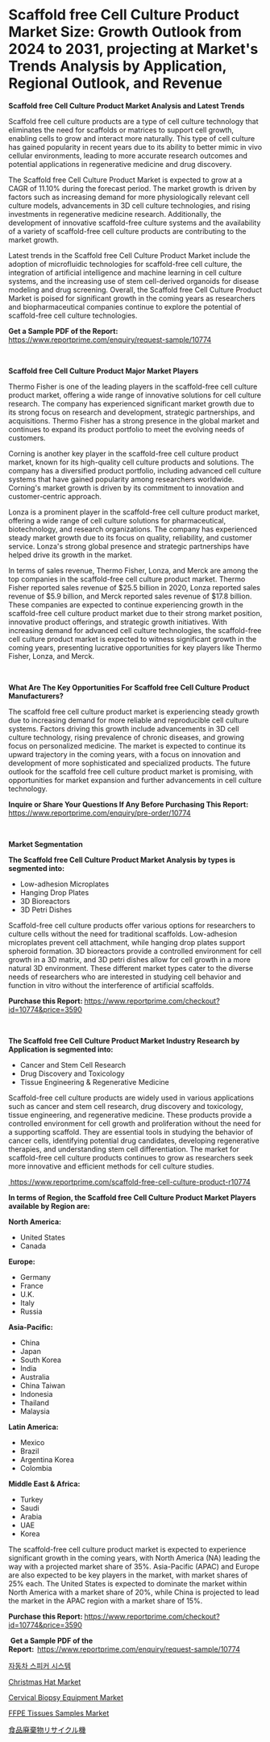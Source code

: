 <p><h1>Scaffold free Cell Culture Product Market Size: Growth Outlook from 2024 to 2031, projecting at Market's Trends Analysis by Application, Regional Outlook, and Revenue</h1></p><p><strong>Scaffold free Cell Culture Product Market Analysis and Latest Trends</strong></p>
<p><p>Scaffold free cell culture products are a type of cell culture technology that eliminates the need for scaffolds or matrices to support cell growth, enabling cells to grow and interact more naturally. This type of cell culture has gained popularity in recent years due to its ability to better mimic in vivo cellular environments, leading to more accurate research outcomes and potential applications in regenerative medicine and drug discovery.</p><p>The Scaffold free Cell Culture Product Market is expected to grow at a CAGR of 11.10% during the forecast period. The market growth is driven by factors such as increasing demand for more physiologically relevant cell culture models, advancements in 3D cell culture technologies, and rising investments in regenerative medicine research. Additionally, the development of innovative scaffold-free culture systems and the availability of a variety of scaffold-free cell culture products are contributing to the market growth.</p><p>Latest trends in the Scaffold free Cell Culture Product Market include the adoption of microfluidic technologies for scaffold-free cell culture, the integration of artificial intelligence and machine learning in cell culture systems, and the increasing use of stem cell-derived organoids for disease modeling and drug screening. Overall, the Scaffold free Cell Culture Product Market is poised for significant growth in the coming years as researchers and biopharmaceutical companies continue to explore the potential of scaffold-free cell culture technologies.</p></p>
<p><strong>Get a Sample PDF of the Report:&nbsp;</strong> <a href="https://www.reportprime.com/enquiry/request-sample/10774">https://www.reportprime.com/enquiry/request-sample/10774</a></p>
<p>&nbsp;</p>
<p><strong>Scaffold free Cell Culture Product Major Market Players</strong></p>
<p><p>Thermo Fisher is one of the leading players in the scaffold-free cell culture product market, offering a wide range of innovative solutions for cell culture research. The company has experienced significant market growth due to its strong focus on research and development, strategic partnerships, and acquisitions. Thermo Fisher has a strong presence in the global market and continues to expand its product portfolio to meet the evolving needs of customers.</p><p>Corning is another key player in the scaffold-free cell culture product market, known for its high-quality cell culture products and solutions. The company has a diversified product portfolio, including advanced cell culture systems that have gained popularity among researchers worldwide. Corning's market growth is driven by its commitment to innovation and customer-centric approach.</p><p>Lonza is a prominent player in the scaffold-free cell culture product market, offering a wide range of cell culture solutions for pharmaceutical, biotechnology, and research organizations. The company has experienced steady market growth due to its focus on quality, reliability, and customer service. Lonza's strong global presence and strategic partnerships have helped drive its growth in the market.</p><p>In terms of sales revenue, Thermo Fisher, Lonza, and Merck are among the top companies in the scaffold-free cell culture product market. Thermo Fisher reported sales revenue of $25.5 billion in 2020, Lonza reported sales revenue of $5.9 billion, and Merck reported sales revenue of $17.8 billion. These companies are expected to continue experiencing growth in the scaffold-free cell culture product market due to their strong market position, innovative product offerings, and strategic growth initiatives. With increasing demand for advanced cell culture technologies, the scaffold-free cell culture product market is expected to witness significant growth in the coming years, presenting lucrative opportunities for key players like Thermo Fisher, Lonza, and Merck.</p></p>
<p>&nbsp;</p>
<p><strong>What Are The Key Opportunities For Scaffold free Cell Culture Product Manufacturers?</strong></p>
<p><p>The scaffold free cell culture product market is experiencing steady growth due to increasing demand for more reliable and reproducible cell culture systems. Factors driving this growth include advancements in 3D cell culture technology, rising prevalence of chronic diseases, and growing focus on personalized medicine. The market is expected to continue its upward trajectory in the coming years, with a focus on innovation and development of more sophisticated and specialized products. The future outlook for the scaffold free cell culture product market is promising, with opportunities for market expansion and further advancements in cell culture technology.</p></p>
<p><strong>Inquire or Share Your Questions If Any Before Purchasing This Report:</strong> <a href="https://www.reportprime.com/enquiry/pre-order/10774">https://www.reportprime.com/enquiry/pre-order/10774</a></p>
<p>&nbsp;</p>
<p><strong>Market Segmentation</strong></p>
<p><strong>The Scaffold free Cell Culture Product Market Analysis by types is segmented into:</strong></p>
<p><ul><li>Low-adhesion Microplates</li><li>Hanging Drop Plates</li><li>3D Bioreactors</li><li>3D Petri Dishes</li></ul></p>
<p><p>Scaffold-free cell culture products offer various options for researchers to culture cells without the need for traditional scaffolds. Low-adhesion microplates prevent cell attachment, while hanging drop plates support spheroid formation. 3D bioreactors provide a controlled environment for cell growth in a 3D matrix, and 3D petri dishes allow for cell growth in a more natural 3D environment. These different market types cater to the diverse needs of researchers who are interested in studying cell behavior and function in vitro without the interference of artificial scaffolds.</p></p>
<p><strong>Purchase this Report:&nbsp;</strong><a href="https://www.reportprime.com/checkout?id=10774&price=3590">https://www.reportprime.com/checkout?id=10774&price=3590</a></p>
<p>&nbsp;</p>
<p><strong>The Scaffold free Cell Culture Product Market Industry Research by Application is segmented into:</strong></p>
<p><ul><li>Cancer and Stem Cell Research</li><li>Drug Discovery and Toxicology</li><li>Tissue Engineering & Regenerative Medicine</li></ul></p>
<p><p>Scaffold-free cell culture products are widely used in various applications such as cancer and stem cell research, drug discovery and toxicology, tissue engineering, and regenerative medicine. These products provide a controlled environment for cell growth and proliferation without the need for a supporting scaffold. They are essential tools in studying the behavior of cancer cells, identifying potential drug candidates, developing regenerative therapies, and understanding stem cell differentiation. The market for scaffold-free cell culture products continues to grow as researchers seek more innovative and efficient methods for cell culture studies.</p></p>
<p><a href="https://www.reportprime.com/scaffold-free-cell-culture-product-r10774">&nbsp;https://www.reportprime.com/scaffold-free-cell-culture-product-r10774</a></p>
<p><strong>In terms of Region, the Scaffold free Cell Culture Product Market Players available by Region are:</strong></p>
<p>
    <p> <strong> North America: </strong>
        <ul>
            <li>United States</li>
            <li>Canada</li>
        </ul>
        </p> 
    <p> <strong> Europe: </strong>
        <ul>
            <li>Germany</li>
            <li>France</li>
            <li>U.K.</li>
            <li>Italy</li>
            <li>Russia</li>
        </ul>
        </p> 
    <p> <strong> Asia-Pacific: </strong>
        <ul>
            <li>China</li>
            <li>Japan</li>
            <li>South Korea</li>
            <li>India</li>
            <li>Australia</li>
            <li>China Taiwan</li>
            <li>Indonesia</li>
            <li>Thailand</li>
            <li>Malaysia</li>
        </ul>
        </p> 
    <p> <strong> Latin America: </strong>
        <ul>
            <li>Mexico</li>
            <li>Brazil</li>
            <li>Argentina Korea</li>
            <li>Colombia</li>
        </ul>
        </p> 
    <p> <strong> Middle East & Africa: </strong>
        <ul>
            <li>Turkey</li>
            <li>Saudi</li>
            <li>Arabia</li>
            <li>UAE</li>
            <li>Korea</li>
        </ul>
    </p>
    </p>
<p><p>The scaffold-free cell culture product market is expected to experience significant growth in the coming years, with North America (NA) leading the way with a projected market share of 35%. Asia-Pacific (APAC) and Europe are also expected to be key players in the market, with market shares of 25% each. The United States is expected to dominate the market within North America with a market share of 20%, while China is projected to lead the market in the APAC region with a market share of 15%.</p></p>
<p><strong>Purchase this Report: </strong><a href="https://www.reportprime.com/checkout?id=10774&price=3590">https://www.reportprime.com/checkout?id=10774&price=3590</a></p>
<p>&nbsp;<strong>Get a Sample PDF of the Report:&nbsp;&nbsp;</strong><a href="https://www.reportprime.com/enquiry/request-sample/10774">https://www.reportprime.com/enquiry/request-sample/10774</a></p>
<p><strong></strong></p>
<p><p><a href="https://github.com/apple8975768/Market-Research-Report-List-1/blob/main/392246674595.md">자동차 스피커 시스템</a></p><p><a href="https://issuu.com/reportprime-2/docs/christmas-hat-market-size-2030.pptx">Christmas Hat Market</a></p><p><a href="https://github.com/dimitrishawkinswaynenp91rgz/Market-Research-Report-List-2/blob/main/cervical-biopsy-equipment-market.md">Cervical Biopsy Equipment Market</a></p><p><a href="https://github.com/gladysalidde/Market-Research-Report-List-1/blob/main/ffpe-tissues-samples-market.md">FFPE Tissues Samples Market</a></p><p><a href="https://github.com/HershelKris/Market-Research-Report-List-1/blob/main/832884179825.md">食品廃棄物リサイクル機</a></p></p>